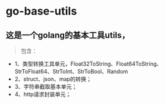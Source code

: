 # go-base-utils

## 这是一个golang的基本工具utils，
>包含：
* 1、类型转换工具单元，Float32ToString、Float64ToString、StrToFloat64、StrToInt、StrToBool、Random
* 2、struct、json、map的转换；
* 3、字符串截取基本单元；
* 4、http请求封装单元；